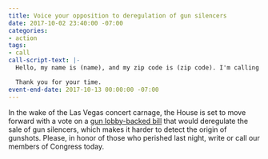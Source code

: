 ```yaml
---
title: Voice your opposition to deregulation of gun silencers
date: 2017-10-02 23:40:00 -07:00
categories:
- action
tags:
- call
call-script-text: |-
  Hello, my name is (name), and my zip code is (zip code). I'm calling to urge the [Senator/Representative] to vote NO on the gun silencer provision in the "SHARE Act," which would remove regulations surrounding the purchase of gun silencers. Regulation of gun silencers saves lives. Removing the silencer provision in the SHARE Act would ensure that current law—that has been in place for decades—remains on the books. Silencers distort the sound of gunfire, making it harder for victims to flee and first responders to intervene.

  Thank you for your time.
event-end-date: 2017-10-13 00:00:00 -07:00
---
```


In the wake of the Las Vegas concert carnage, the House is set to move forward with a vote on a [gun lobby-backed bill](http://www.indivisible.org/resource/preventing-gun-violence-tell-members-congress-prayers-not-enough/) that would deregulate the sale of gun silencers, which makes it harder to detect the origin of gunshots. Please, in honor of those who perished last night, write or call our members of Congress today. 